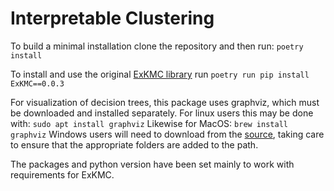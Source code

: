 # Interpretable Clustering

To build a minimal installation clone the repository
and then run:
`poetry install`

To install and use the original [ExKMC library](https://github.com/navefr/ExKMC/tree/master) run
 `poetry run pip install ExKMC==0.0.3`

For visualization of decision trees, this package uses graphviz, which must be 
downloaded and installed separately. For linux users 
this may be done with:
`sudo apt install graphviz`
Likewise for MacOS:
`brew install graphviz`
Windows users will need to download from the [source](https://graphviz.org/download/), taking care
to ensure that the appropriate folders are added to the path.

The packages and python version have been set 
mainly to work with requirements for ExKMC.
